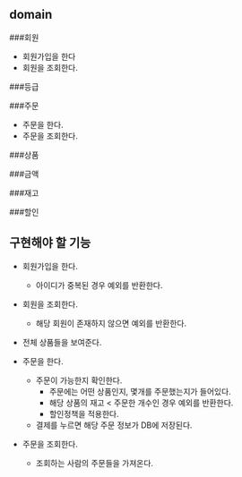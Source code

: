 ## domain
###회원 
- 회원가입을 한다
- 회원을 조회한다.

###등급

###주문
- 주문을 한다.
- 주문을 조회한다.

###상품

###금액

###재고

###할인

## 구현해야 할 기능
- 회원가입을 한다.
  - 아이디가 중복된 경우 예외를 반환한다.
- 회원을 조회한다.
  - 해당 회원이 존재하지 않으면 예외를 반환한다.
  
- 전체 상품들을 보여준다.

- 주문을 한다.
  - 주문이 가능한지 확인한다.
    - 주문에는 어떤 상품인지, 몇개를 주문했는지가 들어있다.
    - 해당 상품의 재고 < 주문한 개수인 경우 예외를 반환한다.
    - 할인정책을 적용한다.
  - 결제를 누르면 해당 주문 정보가 DB에 저장된다.
    
- 주문을 조회한다.
  - 조회하는 사람의 주문들을 가져온다.